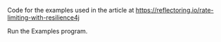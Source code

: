 Code for the examples used in the article at 
https://reflectoring.io/rate-limiting-with-resilience4j

Run the Examples program.

